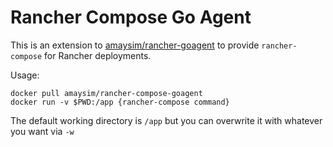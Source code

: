 # Rancher Compose Go Agent

This is an extension to [amaysim/rancher-goagent](https://github.com/amaysim-au/rancher-goagent) to provide `rancher-compose` for Rancher deployments.

Usage:

    docker pull amaysim/rancher-compose-goagent
    docker run -v $PWD:/app {rancher-compose command}

The default working directory is `/app` but you can overwrite it with whatever you want via `-w` 